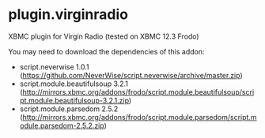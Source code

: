 plugin.virginradio
==================

XBMC plugin for Virgin Radio (tested on XBMC 12.3 Frodo)

You may need to download the dependencies of this addon:
- script.neverwise 1.0.1 (https://github.com/NeverWise/script.neverwise/archive/master.zip)
- script.module.beautifulsoup 3.2.1 (http://mirrors.xbmc.org/addons/frodo/script.module.beautifulsoup/script.module.beautifulsoup-3.2.1.zip)
- script.module.parsedom 2.5.2 (http://mirrors.xbmc.org/addons/frodo/script.module.parsedom/script.module.parsedom-2.5.2.zip)
